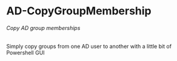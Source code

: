 # AD-CopyGroupMembership
###### Copy AD group memberships

Simply copy groups from one AD user to another with a little bit of Powershell GUI
